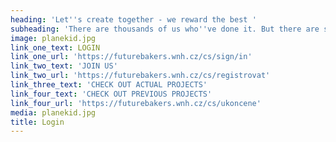 ```yaml
---
heading: 'Let''s create together - we reward the best '
subheading: 'There are thousands of us who''ve done it. But there are still more people who need your ideas.'
image: planekid.jpg
link_one_text: LOGIN
link_one_url: 'https://futurebakers.wnh.cz/cs/sign/in'
link_two_text: 'JOIN US'
link_two_url: 'https://futurebakers.wnh.cz/cs/registrovat'
link_three_text: 'CHECK OUT ACTUAL PROJECTS'
link_four_text: 'CHECK OUT PREVIOUS PROJECTS'
link_four_url: 'https://futurebakers.wnh.cz/cs/ukoncene'
media: planekid.jpg
title: Login
---
```


